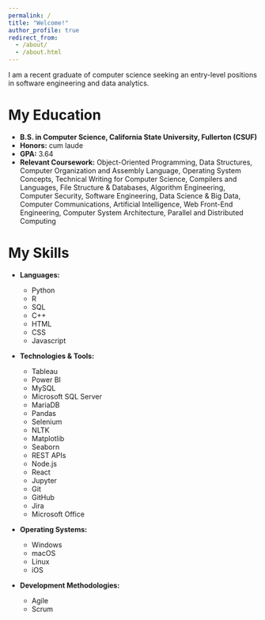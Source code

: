 ```yaml
---
permalink: /
title: "Welcome!"
author_profile: true
redirect_from: 
  - /about/
  - /about.html
---
```


I am a recent graduate of computer science seeking an entry-level positions in software engineering and data analytics.

My Education
======
* **B.S. in Computer Science, California State University, Fullerton (CSUF)**
* **Honors:** cum laude
* **GPA:** 3.64
* **Relevant Coursework:** Object-Oriented Programming, Data Structures, Computer Organization and Assembly
Language, Operating System Concepts, Technical Writing for Computer Science, Compilers and Languages, File
Structure & Databases, Algorithm Engineering, Computer Security, Software Engineering, Data Science & Big
Data, Computer Communications, Artificial Intelligence, Web Front-End Engineering, Computer System
Architecture, Parallel and Distributed Computing

My Skills
======
* **Languages:**
  * Python
  * R
  * SQL
  * C++
  * HTML
  * CSS
  * Javascript

* **Technologies & Tools:**
  * Tableau
  * Power BI
  * MySQL
  * Microsoft SQL Server
  * MariaDB
  * Pandas
  * Selenium
  * NLTK
  * Matplotlib
  * Seaborn
  * REST APIs
  * Node.js
  * React
  * Jupyter
  * Git
  * GitHub
  * Jira
  * Microsoft Office

* **Operating Systems:**
  * Windows
  * macOS
  * Linux
  * iOS
* **Development Methodologies:**
  * Agile
  * Scrum
